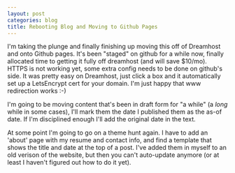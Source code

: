 ```yaml
---
layout: post
categories: blog
title: Rebooting Blog and Moving to Github Pages
---
```

I'm taking the plunge and finally finishing up moving this off of Dreamhost and onto Github pages. 
It's been "staged" on github for a while now, finally allocated time to getting it fully off dreamhost (and will save $10/mo).
HTTPS is not working yet, some extra config needs to be done on github's side. 
It was pretty easy on Dreamhost, just click a box and it automatically set up a LetsEncrypt cert for your domain.
I'm just happy that www redirection works :-)

I'm going to be moving content that's been in draft form for "a while" (a _long_ while in some cases), I'll mark them the date I published them as the as-of date. If I'm disciplined enough I'll add the original date in the text.

At some point I'm going to go on a theme hunt again. 
I have to add an 'about' page with my resume and contact info, and find a template that shows the title and date at the top of a post.
I've added them in myself to an old verison of the website, but then you can't auto-update anymore (or at least I haven't figured out how to do it yet).
